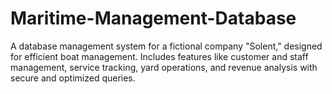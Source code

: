 # Maritime-Management-Database
A database management system for a fictional company "Solent," designed for efficient boat management. Includes features like customer and staff management, service tracking, yard operations, and revenue analysis with secure and optimized queries.
